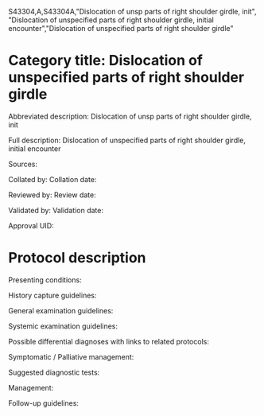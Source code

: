 S43304,A,S43304A,"Dislocation of unsp parts of right shoulder girdle, init", "Dislocation of unspecified parts of right shoulder girdle, initial encounter","Dislocation of unspecified parts of right shoulder girdle"
# Category title: Dislocation of unspecified parts of right shoulder girdle

Abbreviated description: Dislocation of unsp parts of right shoulder girdle, init

Full description: Dislocation of unspecified parts of right shoulder girdle, initial encounter

Sources:

Collated by:
Collation date:

Reviewed by:
Review date:

Validated by:
Validation date:

Approval UID:

# Protocol description

Presenting conditions:

History capture guidelines:

General examination guidelines:

Systemic examination guidelines:

Possible differential diagnoses with links to related protocols:

Symptomatic / Palliative management:

Suggested diagnostic tests:

Management:

Follow-up guidelines:
